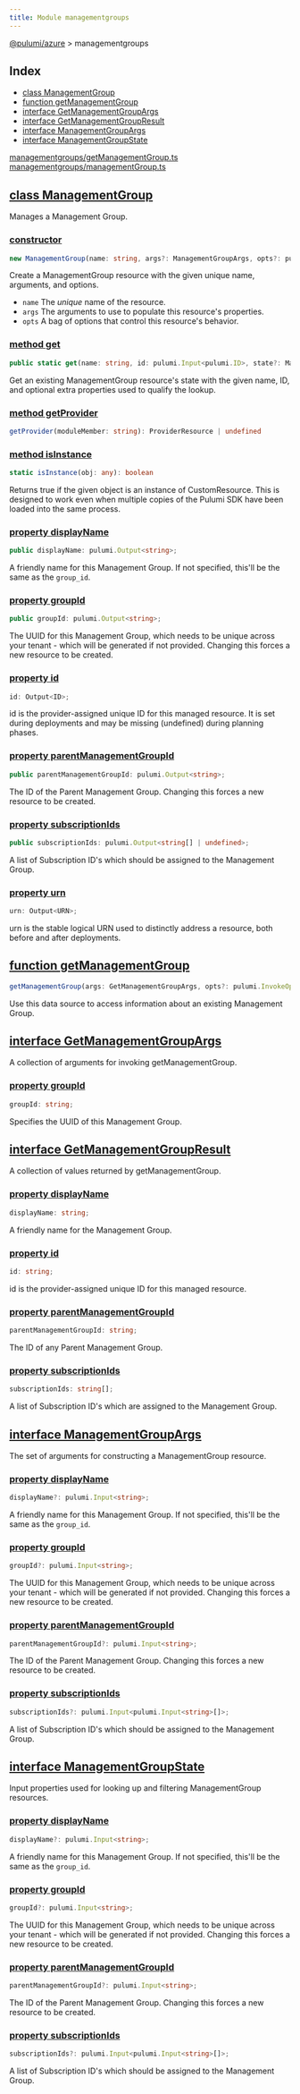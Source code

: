 ```yaml
---
title: Module managementgroups
---
```


<a href="../index.html">@pulumi/azure</a> &gt; managementgroups

<h2 class="pdoc-module-header">Index</h2>

* <a href="#ManagementGroup">class ManagementGroup</a>
* <a href="#getManagementGroup">function getManagementGroup</a>
* <a href="#GetManagementGroupArgs">interface GetManagementGroupArgs</a>
* <a href="#GetManagementGroupResult">interface GetManagementGroupResult</a>
* <a href="#ManagementGroupArgs">interface ManagementGroupArgs</a>
* <a href="#ManagementGroupState">interface ManagementGroupState</a>

<a href="https://github.com/pulumi/pulumi-azure/blob/master/sdk/nodejs/managementgroups/getManagementGroup.ts">managementgroups/getManagementGroup.ts</a> <a href="https://github.com/pulumi/pulumi-azure/blob/master/sdk/nodejs/managementgroups/managementGroup.ts">managementgroups/managementGroup.ts</a> 


<h2 class="pdoc-module-header" id="ManagementGroup">
<a class="pdoc-member-name" href="https://github.com/pulumi/pulumi-azure/blob/master/sdk/nodejs/managementgroups/managementGroup.ts#L10">class ManagementGroup</a>
</h2>

Manages a Management Group.

<h3 class="pdoc-member-header">
<a class="pdoc-child-name" href="https://github.com/pulumi/pulumi-azure/blob/master/sdk/nodejs/managementgroups/managementGroup.ts#L38">constructor</a>
</h3>

```typescript
new ManagementGroup(name: string, args?: ManagementGroupArgs, opts?: pulumi.CustomResourceOptions)
```


Create a ManagementGroup resource with the given unique name, arguments, and options.

* `name` The _unique_ name of the resource.
* `args` The arguments to use to populate this resource&#39;s properties.
* `opts` A bag of options that control this resource&#39;s behavior.

<h3 class="pdoc-member-header">
<a class="pdoc-child-name" href="https://github.com/pulumi/pulumi-azure/blob/master/sdk/nodejs/managementgroups/managementGroup.ts#L19">method get</a>
</h3>

```typescript
public static get(name: string, id: pulumi.Input<pulumi.ID>, state?: ManagementGroupState): ManagementGroup
```


Get an existing ManagementGroup resource's state with the given name, ID, and optional extra
properties used to qualify the lookup.

<h3 class="pdoc-member-header">
<a class="pdoc-child-name" href="https://github.com/pulumi/pulumi-azure/blob/master/sdk/nodejs/node_modules/@pulumi/pulumi/resource.d.ts#L13">method getProvider</a>
</h3>

```typescript
getProvider(moduleMember: string): ProviderResource | undefined
```

<h3 class="pdoc-member-header">
<a class="pdoc-child-name" href="https://github.com/pulumi/pulumi-azure/blob/master/sdk/nodejs/node_modules/@pulumi/pulumi/resource.d.ts#L85">method isInstance</a>
</h3>

```typescript
static isInstance(obj: any): boolean
```


Returns true if the given object is an instance of CustomResource.  This is designed to work even when
multiple copies of the Pulumi SDK have been loaded into the same process.

<h3 class="pdoc-member-header">
<a class="pdoc-child-name" href="https://github.com/pulumi/pulumi-azure/blob/master/sdk/nodejs/managementgroups/managementGroup.ts#L26">property displayName</a>
</h3>

```typescript
public displayName: pulumi.Output<string>;
```


A friendly name for this Management Group. If not specified, this'll be the same as the `group_id`.

<h3 class="pdoc-member-header">
<a class="pdoc-child-name" href="https://github.com/pulumi/pulumi-azure/blob/master/sdk/nodejs/managementgroups/managementGroup.ts#L30">property groupId</a>
</h3>

```typescript
public groupId: pulumi.Output<string>;
```


The UUID for this Management Group, which needs to be unique across your tenant - which will be generated if not provided. Changing this forces a new resource to be created.

<h3 class="pdoc-member-header">
<a class="pdoc-child-name" href="https://github.com/pulumi/pulumi-azure/blob/master/sdk/nodejs/node_modules/@pulumi/pulumi/resource.d.ts#L80">property id</a>
</h3>

```typescript
id: Output<ID>;
```


id is the provider-assigned unique ID for this managed resource.  It is set during
deployments and may be missing (undefined) during planning phases.

<h3 class="pdoc-member-header">
<a class="pdoc-child-name" href="https://github.com/pulumi/pulumi-azure/blob/master/sdk/nodejs/managementgroups/managementGroup.ts#L34">property parentManagementGroupId</a>
</h3>

```typescript
public parentManagementGroupId: pulumi.Output<string>;
```


The ID of the Parent Management Group. Changing this forces a new resource to be created.

<h3 class="pdoc-member-header">
<a class="pdoc-child-name" href="https://github.com/pulumi/pulumi-azure/blob/master/sdk/nodejs/managementgroups/managementGroup.ts#L38">property subscriptionIds</a>
</h3>

```typescript
public subscriptionIds: pulumi.Output<string[] | undefined>;
```


A list of Subscription ID's which should be assigned to the Management Group.

<h3 class="pdoc-member-header">
<a class="pdoc-child-name" href="https://github.com/pulumi/pulumi-azure/blob/master/sdk/nodejs/node_modules/@pulumi/pulumi/resource.d.ts#L11">property urn</a>
</h3>

```typescript
urn: Output<URN>;
```


urn is the stable logical URN used to distinctly address a resource, both before and after
deployments.

<h2 class="pdoc-module-header" id="getManagementGroup">
<a class="pdoc-member-name" href="https://github.com/pulumi/pulumi-azure/blob/master/sdk/nodejs/managementgroups/getManagementGroup.ts#L10">function getManagementGroup</a>
</h2>

```typescript
getManagementGroup(args: GetManagementGroupArgs, opts?: pulumi.InvokeOptions): Promise<GetManagementGroupResult>
```


Use this data source to access information about an existing Management Group.

<h2 class="pdoc-module-header" id="GetManagementGroupArgs">
<a class="pdoc-member-name" href="https://github.com/pulumi/pulumi-azure/blob/master/sdk/nodejs/managementgroups/getManagementGroup.ts#L19">interface GetManagementGroupArgs</a>
</h2>

A collection of arguments for invoking getManagementGroup.

<h3 class="pdoc-member-header">
<a class="pdoc-child-name" href="https://github.com/pulumi/pulumi-azure/blob/master/sdk/nodejs/managementgroups/getManagementGroup.ts#L23">property groupId</a>
</h3>

```typescript
groupId: string;
```


Specifies the UUID of this Management Group.

<h2 class="pdoc-module-header" id="GetManagementGroupResult">
<a class="pdoc-member-name" href="https://github.com/pulumi/pulumi-azure/blob/master/sdk/nodejs/managementgroups/getManagementGroup.ts#L29">interface GetManagementGroupResult</a>
</h2>

A collection of values returned by getManagementGroup.

<h3 class="pdoc-member-header">
<a class="pdoc-child-name" href="https://github.com/pulumi/pulumi-azure/blob/master/sdk/nodejs/managementgroups/getManagementGroup.ts#L33">property displayName</a>
</h3>

```typescript
displayName: string;
```


A friendly name for the Management Group.

<h3 class="pdoc-member-header">
<a class="pdoc-child-name" href="https://github.com/pulumi/pulumi-azure/blob/master/sdk/nodejs/managementgroups/getManagementGroup.ts#L45">property id</a>
</h3>

```typescript
id: string;
```


id is the provider-assigned unique ID for this managed resource.

<h3 class="pdoc-member-header">
<a class="pdoc-child-name" href="https://github.com/pulumi/pulumi-azure/blob/master/sdk/nodejs/managementgroups/getManagementGroup.ts#L37">property parentManagementGroupId</a>
</h3>

```typescript
parentManagementGroupId: string;
```


The ID of any Parent Management Group.

<h3 class="pdoc-member-header">
<a class="pdoc-child-name" href="https://github.com/pulumi/pulumi-azure/blob/master/sdk/nodejs/managementgroups/getManagementGroup.ts#L41">property subscriptionIds</a>
</h3>

```typescript
subscriptionIds: string[];
```


A list of Subscription ID's which are assigned to the Management Group.

<h2 class="pdoc-module-header" id="ManagementGroupArgs">
<a class="pdoc-member-name" href="https://github.com/pulumi/pulumi-azure/blob/master/sdk/nodejs/managementgroups/managementGroup.ts#L92">interface ManagementGroupArgs</a>
</h2>

The set of arguments for constructing a ManagementGroup resource.

<h3 class="pdoc-member-header">
<a class="pdoc-child-name" href="https://github.com/pulumi/pulumi-azure/blob/master/sdk/nodejs/managementgroups/managementGroup.ts#L96">property displayName</a>
</h3>

```typescript
displayName?: pulumi.Input<string>;
```


A friendly name for this Management Group. If not specified, this'll be the same as the `group_id`.

<h3 class="pdoc-member-header">
<a class="pdoc-child-name" href="https://github.com/pulumi/pulumi-azure/blob/master/sdk/nodejs/managementgroups/managementGroup.ts#L100">property groupId</a>
</h3>

```typescript
groupId?: pulumi.Input<string>;
```


The UUID for this Management Group, which needs to be unique across your tenant - which will be generated if not provided. Changing this forces a new resource to be created.

<h3 class="pdoc-member-header">
<a class="pdoc-child-name" href="https://github.com/pulumi/pulumi-azure/blob/master/sdk/nodejs/managementgroups/managementGroup.ts#L104">property parentManagementGroupId</a>
</h3>

```typescript
parentManagementGroupId?: pulumi.Input<string>;
```


The ID of the Parent Management Group. Changing this forces a new resource to be created.

<h3 class="pdoc-member-header">
<a class="pdoc-child-name" href="https://github.com/pulumi/pulumi-azure/blob/master/sdk/nodejs/managementgroups/managementGroup.ts#L108">property subscriptionIds</a>
</h3>

```typescript
subscriptionIds?: pulumi.Input<pulumi.Input<string>[]>;
```


A list of Subscription ID's which should be assigned to the Management Group.

<h2 class="pdoc-module-header" id="ManagementGroupState">
<a class="pdoc-member-name" href="https://github.com/pulumi/pulumi-azure/blob/master/sdk/nodejs/managementgroups/managementGroup.ts#L70">interface ManagementGroupState</a>
</h2>

Input properties used for looking up and filtering ManagementGroup resources.

<h3 class="pdoc-member-header">
<a class="pdoc-child-name" href="https://github.com/pulumi/pulumi-azure/blob/master/sdk/nodejs/managementgroups/managementGroup.ts#L74">property displayName</a>
</h3>

```typescript
displayName?: pulumi.Input<string>;
```


A friendly name for this Management Group. If not specified, this'll be the same as the `group_id`.

<h3 class="pdoc-member-header">
<a class="pdoc-child-name" href="https://github.com/pulumi/pulumi-azure/blob/master/sdk/nodejs/managementgroups/managementGroup.ts#L78">property groupId</a>
</h3>

```typescript
groupId?: pulumi.Input<string>;
```


The UUID for this Management Group, which needs to be unique across your tenant - which will be generated if not provided. Changing this forces a new resource to be created.

<h3 class="pdoc-member-header">
<a class="pdoc-child-name" href="https://github.com/pulumi/pulumi-azure/blob/master/sdk/nodejs/managementgroups/managementGroup.ts#L82">property parentManagementGroupId</a>
</h3>

```typescript
parentManagementGroupId?: pulumi.Input<string>;
```


The ID of the Parent Management Group. Changing this forces a new resource to be created.

<h3 class="pdoc-member-header">
<a class="pdoc-child-name" href="https://github.com/pulumi/pulumi-azure/blob/master/sdk/nodejs/managementgroups/managementGroup.ts#L86">property subscriptionIds</a>
</h3>

```typescript
subscriptionIds?: pulumi.Input<pulumi.Input<string>[]>;
```


A list of Subscription ID's which should be assigned to the Management Group.

